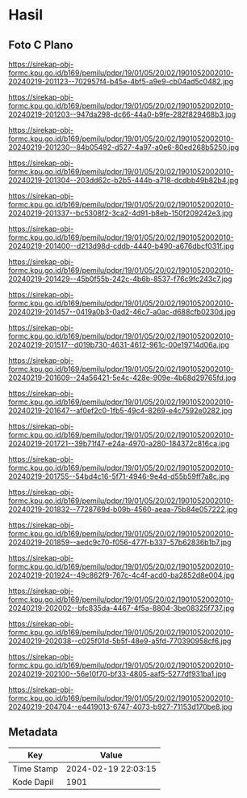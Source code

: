 # Hasil

## Foto C Plano

https://sirekap-obj-formc.kpu.go.id/b169/pemilu/pdpr/19/01/05/20/02/1901052002010-20240219-201123--702957f4-b45e-4bf5-a9e9-cb04ad5c0482.jpg

https://sirekap-obj-formc.kpu.go.id/b169/pemilu/pdpr/19/01/05/20/02/1901052002010-20240219-201203--947da298-dc66-44a0-b9fe-282f829468b3.jpg

https://sirekap-obj-formc.kpu.go.id/b169/pemilu/pdpr/19/01/05/20/02/1901052002010-20240219-201230--84b05492-d527-4a97-a0e6-80ed268b5250.jpg

https://sirekap-obj-formc.kpu.go.id/b169/pemilu/pdpr/19/01/05/20/02/1901052002010-20240219-201304--203dd62c-b2b5-444b-a718-dcdbb49b82b4.jpg

https://sirekap-obj-formc.kpu.go.id/b169/pemilu/pdpr/19/01/05/20/02/1901052002010-20240219-201337--bc5308f2-3ca2-4d91-b8eb-150f209242e3.jpg

https://sirekap-obj-formc.kpu.go.id/b169/pemilu/pdpr/19/01/05/20/02/1901052002010-20240219-201400--d213d98d-cddb-4440-b490-a676dbcf031f.jpg

https://sirekap-obj-formc.kpu.go.id/b169/pemilu/pdpr/19/01/05/20/02/1901052002010-20240219-201429--45b0f55b-242c-4b6b-8537-f76c9fc243c7.jpg

https://sirekap-obj-formc.kpu.go.id/b169/pemilu/pdpr/19/01/05/20/02/1901052002010-20240219-201457--0419a0b3-0ad2-46c7-a0ac-d688cfb0230d.jpg

https://sirekap-obj-formc.kpu.go.id/b169/pemilu/pdpr/19/01/05/20/02/1901052002010-20240219-201517--d019b730-4631-4612-961c-00e19714d06a.jpg

https://sirekap-obj-formc.kpu.go.id/b169/pemilu/pdpr/19/01/05/20/02/1901052002010-20240219-201609--24a56421-5e4c-428e-909e-4b68d29765fd.jpg

https://sirekap-obj-formc.kpu.go.id/b169/pemilu/pdpr/19/01/05/20/02/1901052002010-20240219-201647--af0ef2c0-1fb5-49c4-8269-e4c7592e0282.jpg

https://sirekap-obj-formc.kpu.go.id/b169/pemilu/pdpr/19/01/05/20/02/1901052002010-20240219-201721--39b71f47-e24a-4970-a280-184372c816ca.jpg

https://sirekap-obj-formc.kpu.go.id/b169/pemilu/pdpr/19/01/05/20/02/1901052002010-20240219-201755--54bd4c16-5f71-4946-9e4d-d55b59ff7a8c.jpg

https://sirekap-obj-formc.kpu.go.id/b169/pemilu/pdpr/19/01/05/20/02/1901052002010-20240219-201832--7728769d-b09b-4560-aeaa-75b84e057222.jpg

https://sirekap-obj-formc.kpu.go.id/b169/pemilu/pdpr/19/01/05/20/02/1901052002010-20240219-201859--aedc9c70-f056-477f-b337-57b62836b1b7.jpg

https://sirekap-obj-formc.kpu.go.id/b169/pemilu/pdpr/19/01/05/20/02/1901052002010-20240219-201924--49c862f9-767c-4c4f-acd0-ba2852d8e004.jpg

https://sirekap-obj-formc.kpu.go.id/b169/pemilu/pdpr/19/01/05/20/02/1901052002010-20240219-202002--bfc835da-4467-4f5a-8804-3be08325f737.jpg

https://sirekap-obj-formc.kpu.go.id/b169/pemilu/pdpr/19/01/05/20/02/1901052002010-20240219-202038--c025f01d-5b5f-48e9-a5fd-770390958cf6.jpg

https://sirekap-obj-formc.kpu.go.id/b169/pemilu/pdpr/19/01/05/20/02/1901052002010-20240219-202100--56e10f70-bf33-4805-aaf5-5277df931ba1.jpg

https://sirekap-obj-formc.kpu.go.id/b169/pemilu/pdpr/19/01/05/20/02/1901052002010-20240219-204704--e4419013-6747-4073-b927-71153d170be8.jpg


## Metadata

| Key        | Value               |
| ---------- | ------------------- |
| Time Stamp | 2024-02-19 22:03:15 |
| Kode Dapil | 1901                |



